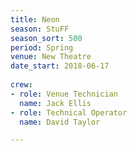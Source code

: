 ```yaml
---
title: Neon
season: StuFF
season_sort: 500
period: Spring
venue: New Theatre
date_start: 2018-06-17
  
crew:
- role: Venue Technician
  name: Jack Ellis
- role: Technical Operator
  name: David Taylor

---
```

